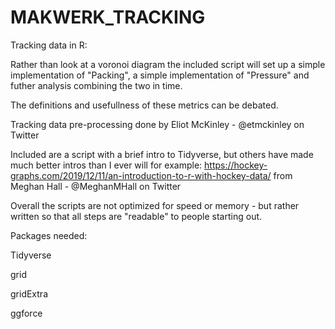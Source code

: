# MAKWERK_TRACKING
Tracking data in R:

Rather than look at a voronoi diagram the included script will set up a simple implementation of "Packing", a simple implementation of "Pressure" and futher analysis combining the two in time.

The definitions and usefullness of these metrics can be debated.

Tracking data pre-processing done by Eliot McKinley - @etmckinley on Twitter

Included are a script with a brief intro to Tidyverse, but others have made much better intros than I ever will for example:
https://hockey-graphs.com/2019/12/11/an-introduction-to-r-with-hockey-data/ from Meghan Hall - @MeghanMHall on Twitter


Overall the scripts are not optimized for speed or memory - but rather written so that all steps are "readable" to people starting out.


Packages needed:

Tidyverse

grid

gridExtra

ggforce
